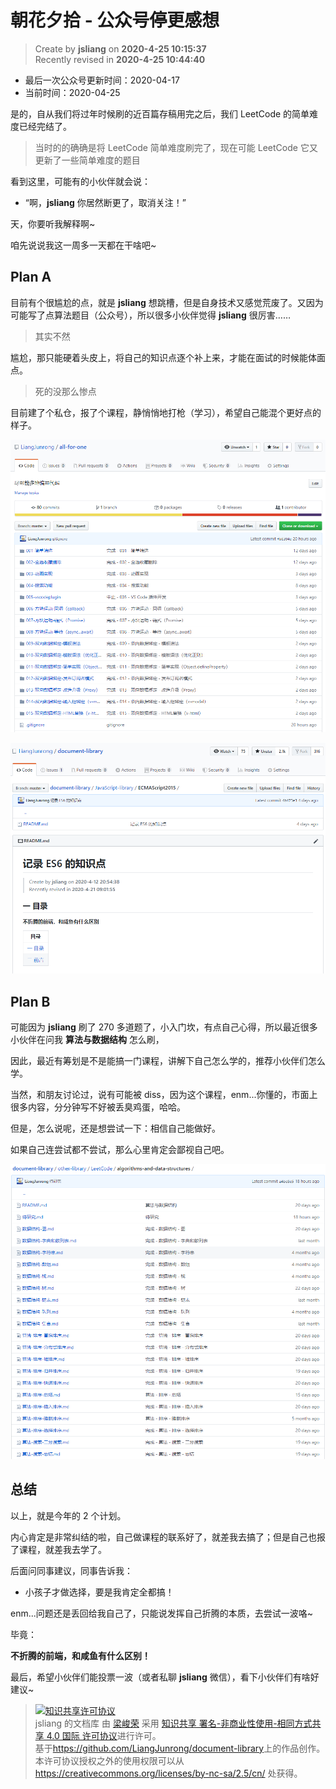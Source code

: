 朝花夕拾 - 公众号停更感想
===

> Create by **jsliang** on **2020-4-25 10:15:37**  
> Recently revised in **2020-4-25 10:44:40**

* 最后一次公众号更新时间：2020-04-17
* 当前时间：2020-04-25

是的，自从我们将过年时候刷的近百篇存稿用完之后，我们 LeetCode 的简单难度已经完结了。

> 当时的的确确是将 LeetCode 简单难度刷完了，现在可能 LeetCode 它又更新了一些简单难度的题目

看到这里，可能有的小伙伴就会说：

* “啊，**jsliang** 你居然断更了，取消关注！”

天，你要听我解释啊~

咱先说说我这一周多一天都在干啥吧~

## Plan A

目前有个很尴尬的点，就是 **jsliang** 想跳槽，但是自身技术又感觉荒废了。又因为可能写了点算法题目（公众号），所以很多小伙伴觉得 **jsliang** 很厉害……

> 其实不然

尴尬，那只能硬着头皮上，将自己的知识点逐个补上来，才能在面试的时候能体面点。

> 死的没那么惨点

目前建了个私仓，报了个课程，静悄悄地打枪（学习），希望自己能混个更好点的样子。

![图](../../../../public-repertory/img/other-monologue-2020-04-25-1.png)

![图](../../../../public-repertory/img/other-monologue-2020-04-25-2.png)

## Plan B

可能因为 **jsliang** 刷了 270 多道题了，小入门坎，有点自己心得，所以最近很多小伙伴在问我 **算法与数据结构** 怎么刷，

因此，最近有筹划是不是能搞一门课程，讲解下自己怎么学的，推荐小伙伴们怎么学。

当然，和朋友讨论过，说有可能被 diss，因为这个课程，enm...你懂的，市面上很多内容，分分钟写不好被丢臭鸡蛋，哈哈。

但是，怎么说呢，还是想尝试一下：相信自己能做好。

如果自己连尝试都不尝试，那么心里肯定会鄙视自己吧。

![图](../../../../public-repertory/img/other-monologue-2020-04-25-3.png)

## 总结

以上，就是今年的 2 个计划。

内心肯定是非常纠结的啦，自己做课程的联系好了，就差我去搞了；但是自己也报了课程，就差我去学了。

后面问同事建议，同事告诉我：

* 小孩子才做选择，要是我肯定全都搞！

enm...问题还是丢回给我自己了，只能说发挥自己折腾的本质，去尝试一波咯~

毕竟：

**不折腾的前端，和咸鱼有什么区别！**

最后，希望小伙伴们能投票一波（或者私聊 **jsliang** 微信），看下小伙伴们有啥好建议~

> <a rel="license" href="http://creativecommons.org/licenses/by-nc-sa/4.0/"><img alt="知识共享许可协议" style="border-width:0" src="https://i.creativecommons.org/l/by-nc-sa/4.0/88x31.png" /></a><br /><span xmlns:dct="http://purl.org/dc/terms/" property="dct:title">jsliang 的文档库</span> 由 <a xmlns:cc="http://creativecommons.org/ns#" href="https://github.com/LiangJunrong/document-library" property="cc:attributionName" rel="cc:attributionURL">梁峻荣</a> 采用 <a rel="license" href="http://creativecommons.org/licenses/by-nc-sa/4.0/">知识共享 署名-非商业性使用-相同方式共享 4.0 国际 许可协议</a>进行许可。<br />基于<a xmlns:dct="http://purl.org/dc/terms/" href="https://github.com/LiangJunrong/document-library" rel="dct:source">https://github.com/LiangJunrong/document-library</a>上的作品创作。<br />本许可协议授权之外的使用权限可以从 <a xmlns:cc="http://creativecommons.org/ns#" href="https://creativecommons.org/licenses/by-nc-sa/2.5/cn/" rel="cc:morePermissions">https://creativecommons.org/licenses/by-nc-sa/2.5/cn/</a> 处获得。